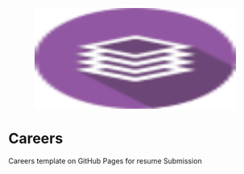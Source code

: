 <p align="center">
  <img width="400" height="200" src="https://github.com/MohamedAliRashad/Careers/blob/master/career.svg">
</p>


# Careers
Careers template on GitHub Pages for resume Submission
